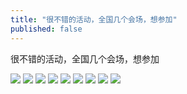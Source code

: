 ```yaml
---
title: "很不错的活动，全国几个会场，想参加"
published: false
---
```

很不错的活动，全国几个会场，想参加

![](./1.jpg)
![](./2.jpg)
![](./3.jpg)
![](./4.jpg)
![](./5.jpg)
![](./6.jpg)
![](./7.jpg)
![](./8.jpg)
![](./9.jpg)
